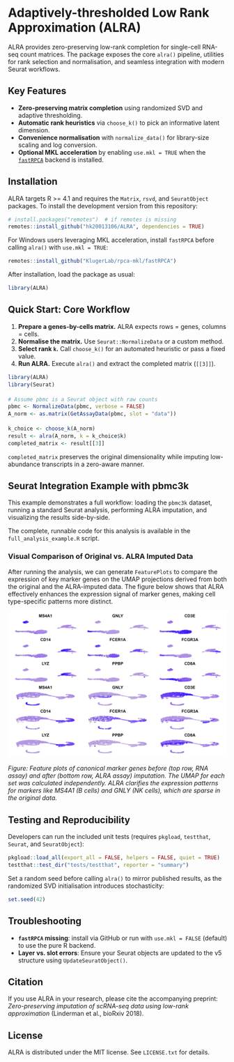 # Adaptively-thresholded Low Rank Approximation (ALRA)

ALRA provides zero-preserving low-rank completion for single-cell RNA-seq count matrices. The package exposes the core `alra()` pipeline, utilities for rank selection and normalisation, and seamless integration with modern Seurat workflows.

## Key Features
- **Zero-preserving matrix completion** using randomized SVD and adaptive thresholding.
- **Automatic rank heuristics** via `choose_k()` to pick an informative latent dimension.
- **Convenience normalisation** with `normalize_data()` for library-size scaling and log conversion.
- **Optional MKL acceleration** by enabling `use.mkl = TRUE` when the [`fastRPCA`](https://github.com/KlugerLab/rpca-mkl) backend is installed.

## Installation

ALRA targets R \>= 4.1 and requires the `Matrix`, `rsvd`, and `SeuratObject` packages. To install the development version from this repository:

```r
# install.packages("remotes")  # if remotes is missing
remotes::install_github("hk20013106/ALRA", dependencies = TRUE)
```

For Windows users leveraging MKL acceleration, install `fastRPCA` before calling `alra()` with `use.mkl = TRUE`:

```r
remotes::install_github("KlugerLab/rpca-mkl/fastRPCA")
```

After installation, load the package as usual:

```r
library(ALRA)
```

## Quick Start: Core Workflow

1. **Prepare a genes-by-cells matrix.** ALRA expects rows = genes, columns = cells.
2. **Normalise the matrix.** Use `Seurat::NormalizeData` or a custom method.
3. **Select rank `k`.** Call `choose_k()` for an automated heuristic or pass a fixed value.
4. **Run ALRA.** Execute `alra()` and extract the completed matrix (`[[3]]`).

```r
library(ALRA)
library(Seurat)

# Assume pbmc is a Seurat object with raw counts
pbmc <- NormalizeData(pbmc, verbose = FALSE)
A_norm <- as.matrix(GetAssayData(pbmc, slot = "data"))

k_choice <- choose_k(A_norm)
result <- alra(A_norm, k = k_choice$k)
completed_matrix <- result[[3]]
```

`completed_matrix` preserves the original dimensionality while imputing low-abundance transcripts in a zero-aware manner.

## Seurat Integration Example with pbmc3k

This example demonstrates a full workflow: loading the `pbmc3k` dataset, running a standard Seurat analysis, performing ALRA imputation, and visualizing the results side-by-side.

The complete, runnable code for this analysis is available in the `full_analysis_example.R` script.

### Visual Comparison of Original vs. ALRA Imputed Data

After running the analysis, we can generate `FeaturePlots` to compare the expression of key marker genes on the UMAP projections derived from both the original and the ALRA-imputed data. The figure below shows that ALRA effectively enhances the expression signal of marker genes, making cell type-specific patterns more distinct.

![Comparison of Original and ALRA Imputed Data](alra_marker_comparison.png)

*Figure: Feature plots of canonical marker genes before (top row, RNA assay) and after (bottom row, ALRA assay) imputation. The UMAP for each set was calculated independently. ALRA clarifies the expression patterns for markers like MS4A1 (B cells) and GNLY (NK cells), which are sparse in the original data.*


## Testing and Reproducibility

Developers can run the included unit tests (requires `pkgload`, `testthat`, `Seurat`, and `SeuratObject`):

```r
pkgload::load_all(export_all = FALSE, helpers = FALSE, quiet = TRUE)
testthat::test_dir("tests/testthat", reporter = "summary")
```

Set a random seed before calling `alra()` to mirror published results, as the randomized SVD initialisation introduces stochasticity:

```r
set.seed(42)
```

## Troubleshooting

- **`fastRPCA` missing**: install via GitHub or run with `use.mkl = FALSE` (default) to use the pure R backend.
- **Layer vs. slot errors**: Ensure your Seurat objects are updated to the v5 structure using `UpdateSeuratObject()`.

## Citation

If you use ALRA in your research, please cite the accompanying preprint: *Zero-preserving imputation of scRNA-seq data using low-rank approximation* (Linderman et al., bioRxiv 2018).

## License

ALRA is distributed under the MIT license. See `LICENSE.txt` for details.
